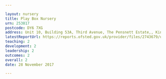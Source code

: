 ```yaml
---

layout: nursery
title: Play Box Nursery
urn: 253817
postcode: DY6 7XG
address: Unit 10, Building 53A, Third Avenue, The Pensnett Estate,, Kingswinford, West Midlands, DY6 7XG
latestReportUrl: https://reports.ofsted.gov.uk/provider/files/2743679/urn/253817.pdf
teaching: 2
development: 2
leadership: 2
outcomes: 2
overall: 2
date: 28 November 2017

---
```


